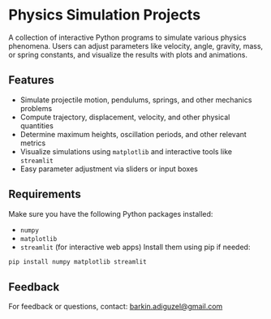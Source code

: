 # Physics Simulation Projects

A collection of interactive Python programs to simulate various physics phenomena. Users can adjust parameters like velocity, angle, gravity, mass, or spring constants, and visualize the results with plots and animations.

## Features

- Simulate projectile motion, pendulums, springs, and other mechanics problems
- Compute trajectory, displacement, velocity, and other physical quantities
- Determine maximum heights, oscillation periods, and other relevant metrics
- Visualize simulations using `matplotlib` and interactive tools like `streamlit`
- Easy parameter adjustment via sliders or input boxes

## Requirements

Make sure you have the following Python packages installed:

- `numpy`
- `matplotlib`
- `streamlit` (for interactive web apps)
Install them using pip if needed:

```bash
pip install numpy matplotlib streamlit 
```
## Feedback

For feedback or questions, contact: [barkin.adiguzel@gmail.com](mailto:barkin.adiguzel@gmail.com)
